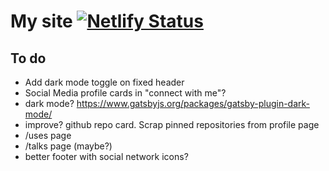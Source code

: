 # My site [![Netlify Status](https://api.netlify.com/api/v1/badges/1b554e85-620f-441e-b8b5-0b8065b8db69/deploy-status)](https://app.netlify.com/sites/jackyef/deploys)

## To do
- Add dark mode toggle on fixed header
- Social Media profile cards in "connect with me"?
- dark mode? https://www.gatsbyjs.org/packages/gatsby-plugin-dark-mode/
- improve? github repo card. Scrap pinned repositories from profile page
- /uses page
- /talks page (maybe?)
- better footer with social network icons?
